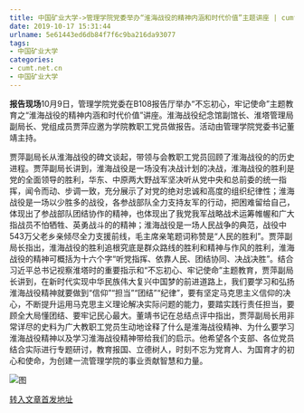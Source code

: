 ```yaml
---
title: 中国矿业大学->管理学院党委举办“淮海战役的精神内涵和时代价值”主题讲座 | cumt.net.cn
date: 2019-10-17 15:31:44
urlname: 5e61443ed6db84f7f6c9ba216da93077
tags: 
- 中国矿业大学
categories:
- cumt.net.cn
- 中国矿业大学
---
```

**报告现场**10月9日，管理学院党委在B108报告厅举办“不忘初心，牢记使命”主题教育之“淮海战役的精神内涵和时代价值”讲座。淮海战役纪念馆副馆长、淮塔管理局副局长、党组成员贾萍应邀为学院教职工党员做报告。活动由管理学院党委书记董靖主持。

贾萍副局长从淮海战役的碑文谈起，带领与会教职工党员回顾了淮海战役的的历史进程。贾萍副局长讲到，淮海战役是一场没有决战计划的决战，淮海战役的胜利是党的全面领导的胜利，华东、中原两大野战军坚决听从党中央和总前委的统一指挥，闻令而动、步调一致，充分展示了对党的绝对忠诚和高度的组织纪律性；淮海战役是一场以少胜多的战役，各参战部队全力支持友军的行动，把困难留给自己，体现出了参战部队团结协作的精神，也体现出了我党我军战略战术运筹帷幄和广大指战员不怕牺牲、英勇战斗的的精神；淮海战役是一场人民战争的典范，战役中543万父老乡亲倾尽全力支援前线，毛主席亲笔题词称赞是“人民的胜利”。贾萍副局长指出，淮海战役的胜利追根究底是群众路线的胜利和精神与作风的胜利，淮海战役的精神可概括为十六个字“听党指挥、依靠人民、团结协同、决战决胜”。结合习近平总书记视察淮塔时的重要指示和“不忘初心、牢记使命”主题教育，贾萍副局长讲到，在新时代实现中华民族伟大复兴中国梦的前进道路上，我们要学习和弘扬淮海战役精神就要做到“信仰”“担当”“团结”“纪律”，要有坚定马克思主义信仰的决心，不断提升运用马克思主义理论解决实际问题的能力，要踏实践行责任担当，要顾全大局懂团结、要牢记民心最大。董靖书记在总结点评中指出，贾萍副局长用非常详尽的史料为广大教职工党员生动地诠释了什么是淮海战役精神、为什么要学习淮海战役精神以及学习淮海战役精神带给我们的启示。他希望各个支部、各位党员结合实际进行专题研讨，教育报国、立德树人，时刻不忘为党育人、为国育才的初心和使命，为创建一流管理学院的事业贡献智慧和力量。  

![图](http://xwzx.cumt.edu.cn/_upload/article/images/25/66/a6067ead448880f72574c477e52e/abfd6a0d-f178-49bf-ab27-61656472222f.jpg)

[转入文章首发地址](http://xwzx.cumt.edu.cn/51/d1/c523a545233/page.htm)